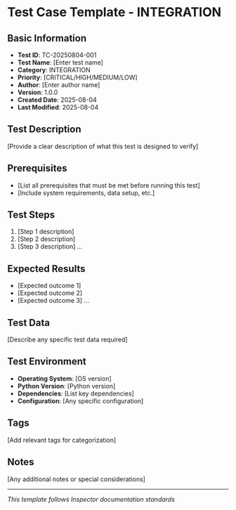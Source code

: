 # Test Case Template - INTEGRATION

## Basic Information
- **Test ID**: TC-20250804-001
- **Test Name**: [Enter test name]
- **Category**: INTEGRATION
- **Priority**: [CRITICAL/HIGH/MEDIUM/LOW]
- **Author**: [Enter author name]
- **Version**: 1.0.0
- **Created Date**: 2025-08-04
- **Last Modified**: 2025-08-04

## Test Description
[Provide a clear description of what this test is designed to verify]

## Prerequisites
- [List all prerequisites that must be met before running this test]
- [Include system requirements, data setup, etc.]

## Test Steps
1. [Step 1 description]
2. [Step 2 description]
3. [Step 3 description]
   ...

## Expected Results
- [Expected outcome 1]
- [Expected outcome 2]
- [Expected outcome 3]
   ...

## Test Data
[Describe any specific test data required]

## Test Environment
- **Operating System**: [OS version]
- **Python Version**: [Python version]
- **Dependencies**: [List key dependencies]
- **Configuration**: [Any specific configuration]

## Tags
[Add relevant tags for categorization]

## Notes
[Any additional notes or special considerations]

---
*This template follows Inspector documentation standards*
